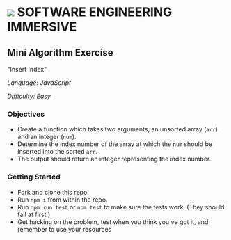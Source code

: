 # ![](https://ga-dash.s3.amazonaws.com/production/assets/logo-9f88ae6c9c3871690e33280fcf557f33.png) SOFTWARE ENGINEERING IMMERSIVE

## Mini Algorithm Exercise

"Insert Index"

_Language: JavaScript_

_Difficulty: Easy_

### Objectives

- Create a function which takes two arguments, an unsorted array (`arr`) and an integer (`num`).
- Determine the index number of the array at which the `num` should be inserted into the sorted `arr`.
- The output should return an integer representing the index number.

### Getting Started

- Fork and clone this repo.
- Run `npm i` from within the repo.
- Run `npm run test` or `npm test` to make sure the tests work. (They should fail at first.)
- Get hacking on the problem, test when you think you've got it, and remember to use your resources